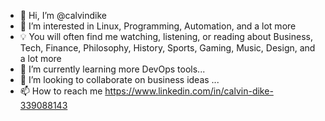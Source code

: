- 👋 Hi, I’m @calvindike
- 👀 I’m interested in Linux, Programming, Automation, and a lot more
- 💡 You will often find me watching, listening, or reading about Business, Tech, Finance, Philosophy, History, Sports, Gaming, Music, Design, and a lot more
- 🌱 I’m currently learning more DevOps tools...
- 💞️ I’m looking to collaborate on business ideas ...
- 📫 How to reach me https://www.linkedin.com/in/calvin-dike-339088143 

<!---
calvindike/calvindike is a ✨ special ✨ repository because its `README.md` (this file) appears on your GitHub profile.
You can click the Preview link to take a look at your changes.
--->
